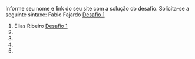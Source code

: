 Informe seu nome e link do seu site com a solução do desafio. Solicita-se a seguinte sintaxe:
 Fabio Fajardo [Desafio 1](http://meusite.com)

1. Elias Ribeiro [Desafio 1]([http://meusite.com](https://eliasrosa.netlify.app/))
2.
3.
4.
5.
